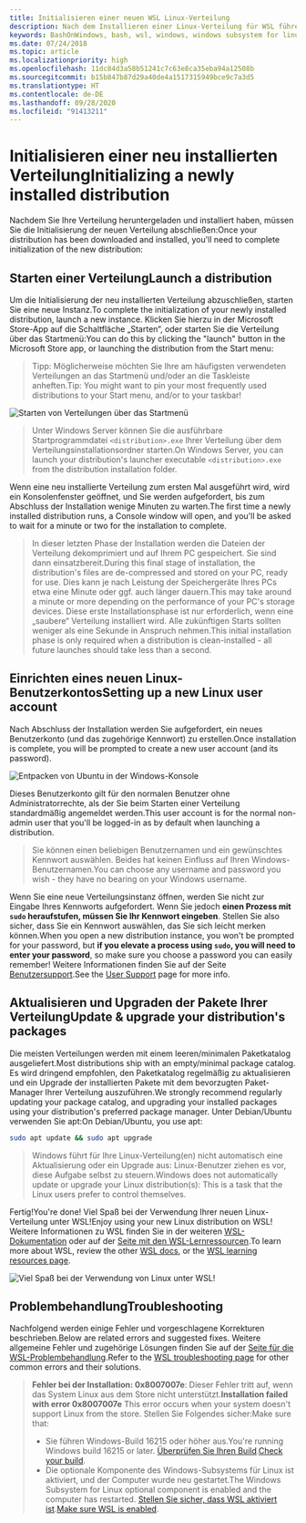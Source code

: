 ```yaml
---
title: Initialisieren einer neuen WSL Linux-Verteilung
description: Nach dem Installieren einer Linux-Verteilung für WSL führen Sie die folgenden einfachen Schritte aus, um die Initialisierung abzuschließen.
keywords: BashOnWindows, bash, wsl, windows, windows subsystem for linux, windowssubsystem, ubuntu, debian, suse, windows 10
ms.date: 07/24/2018
ms.topic: article
ms.localizationpriority: high
ms.openlocfilehash: 11dc84d3a58b51241c7c63e8ca35eba94a12508b
ms.sourcegitcommit: b15b847b87d29a40de4a1517315949bce9c7a3d5
ms.translationtype: HT
ms.contentlocale: de-DE
ms.lasthandoff: 09/28/2020
ms.locfileid: "91413211"
---
```

# <a name="initializing-a-newly-installed-distribution"></a><span data-ttu-id="4ad07-104">Initialisieren einer neu installierten Verteilung</span><span class="sxs-lookup"><span data-stu-id="4ad07-104">Initializing a newly installed distribution</span></span>

<span data-ttu-id="4ad07-105">Nachdem Sie Ihre Verteilung heruntergeladen und installiert haben, müssen Sie die Initialisierung der neuen Verteilung abschließen:</span><span class="sxs-lookup"><span data-stu-id="4ad07-105">Once your distribution has been downloaded and installed, you'll need to complete initialization of the new distribution:</span></span>

## <a name="launch-a-distribution"></a><span data-ttu-id="4ad07-106">Starten einer Verteilung</span><span class="sxs-lookup"><span data-stu-id="4ad07-106">Launch a distribution</span></span>

<span data-ttu-id="4ad07-107">Um die Initialisierung der neu installierten Verteilung abzuschließen, starten Sie eine neue Instanz.</span><span class="sxs-lookup"><span data-stu-id="4ad07-107">To complete the initialization of your newly installed distribution, launch a new instance.</span></span> <span data-ttu-id="4ad07-108">Klicken Sie hierzu in der Microsoft Store-App auf die Schaltfläche „Starten“, oder starten Sie die Verteilung über das Startmenü:</span><span class="sxs-lookup"><span data-stu-id="4ad07-108">You can do this by clicking the "launch" button in the Microsoft Store app, or launching the distribution from the Start menu:</span></span>

> <span data-ttu-id="4ad07-109">Tipp: Möglicherweise möchten Sie Ihre am häufigsten verwendeten Verteilungen an das Startmenü und/oder an die Taskleiste anheften.</span><span class="sxs-lookup"><span data-stu-id="4ad07-109">Tip: You might want to pin your most frequently used distributions to your Start menu, and/or to your taskbar!</span></span>

![Starten von Verteilungen über das Startmenü](media/start-menu.png)

> <span data-ttu-id="4ad07-111">Unter Windows Server können Sie die ausführbare Startprogrammdatei `<distribution>.exe` Ihrer Verteilung über dem Verteilungsinstallationsordner starten.</span><span class="sxs-lookup"><span data-stu-id="4ad07-111">On Windows Server, you can launch your distribution's launcher executable `<distribution>.exe` from the distribution installation folder.</span></span>

<span data-ttu-id="4ad07-112">Wenn eine neu installierte Verteilung zum ersten Mal ausgeführt wird, wird ein Konsolenfenster geöffnet, und Sie werden aufgefordert, bis zum Abschluss der Installation wenige Minuten zu warten.</span><span class="sxs-lookup"><span data-stu-id="4ad07-112">The first time a newly installed distribution runs, a Console window will open, and you'll be asked to wait for a minute or two for the installation to complete.</span></span>

> <span data-ttu-id="4ad07-113">In dieser letzten Phase der Installation werden die Dateien der Verteilung dekomprimiert und auf Ihrem PC gespeichert. Sie sind dann einsatzbereit.</span><span class="sxs-lookup"><span data-stu-id="4ad07-113">During this final stage of installation, the distribution's files are de-compressed and stored on your PC, ready for use.</span></span> <span data-ttu-id="4ad07-114">Dies kann je nach Leistung der Speichergeräte Ihres PCs etwa eine Minute oder ggf. auch länger dauern.</span><span class="sxs-lookup"><span data-stu-id="4ad07-114">This may take around a minute or more depending on the performance of your PC's storage devices.</span></span> <span data-ttu-id="4ad07-115">Diese erste Installationsphase ist nur erforderlich, wenn eine „saubere“ Verteilung installiert wird. Alle zukünftigen Starts sollten weniger als eine Sekunde in Anspruch nehmen.</span><span class="sxs-lookup"><span data-stu-id="4ad07-115">This initial installation phase is only required when a distribution is clean-installed - all future launches should take less than a second.</span></span>

## <a name="setting-up-a-new-linux-user-account"></a><span data-ttu-id="4ad07-116">Einrichten eines neuen Linux-Benutzerkontos</span><span class="sxs-lookup"><span data-stu-id="4ad07-116">Setting up a new Linux user account</span></span>

<span data-ttu-id="4ad07-117">Nach Abschluss der Installation werden Sie aufgefordert, ein neues Benutzerkonto (und das zugehörige Kennwort) zu erstellen.</span><span class="sxs-lookup"><span data-stu-id="4ad07-117">Once installation is complete, you will be prompted to create a new user account (and its password).</span></span>

![Entpacken von Ubuntu in der Windows-Konsole](media/UbuntuInstall.png)

<span data-ttu-id="4ad07-119">Dieses Benutzerkonto gilt für den normalen Benutzer ohne Administratorrechte, als der Sie beim Starten einer Verteilung standardmäßig angemeldet werden.</span><span class="sxs-lookup"><span data-stu-id="4ad07-119">This user account is for the normal non-admin user that you'll be logged-in as by default when launching a distribution.</span></span>

> <span data-ttu-id="4ad07-120">Sie können einen beliebigen Benutzernamen und ein gewünschtes Kennwort auswählen. Beides hat keinen Einfluss auf Ihren Windows-Benutzernamen.</span><span class="sxs-lookup"><span data-stu-id="4ad07-120">You can choose any username and password you wish - they have no bearing on your Windows username.</span></span>

<span data-ttu-id="4ad07-121">Wenn Sie eine neue Verteilungsinstanz öffnen, werden Sie nicht zur Eingabe Ihres Kennworts aufgefordert. Wenn Sie jedoch **einen Prozess mit `sudo` heraufstufen, müssen Sie Ihr Kennwort eingeben**. Stellen Sie also sicher, dass Sie ein Kennwort auswählen, das Sie sich leicht merken können.</span><span class="sxs-lookup"><span data-stu-id="4ad07-121">When you open a new distribution instance, you won't be prompted for your password, but **if you elevate a process using `sudo`, you will need to enter your password**, so make sure you choose a password you can easily remember!</span></span> <span data-ttu-id="4ad07-122">Weitere Informationen finden Sie auf der Seite [Benutzersupport](user-support.md).</span><span class="sxs-lookup"><span data-stu-id="4ad07-122">See the [User Support](user-support.md) page for more info.</span></span>

## <a name="update--upgrade-your-distributions-packages"></a><span data-ttu-id="4ad07-123">Aktualisieren und Upgraden der Pakete Ihrer Verteilung</span><span class="sxs-lookup"><span data-stu-id="4ad07-123">Update & upgrade your distribution's packages</span></span>

<span data-ttu-id="4ad07-124">Die meisten Verteilungen werden mit einem leeren/minimalen Paketkatalog ausgeliefert.</span><span class="sxs-lookup"><span data-stu-id="4ad07-124">Most distributions ship with an empty/minimal package catalog.</span></span> <span data-ttu-id="4ad07-125">Es wird dringend empfohlen, den Paketkatalog regelmäßig zu aktualisieren und ein Upgrade der installierten Pakete mit dem bevorzugten Paket-Manager Ihrer Verteilung auszuführen.</span><span class="sxs-lookup"><span data-stu-id="4ad07-125">We strongly recommend regularly updating your package catalog, and upgrading your installed packages using your distribution's preferred package manager.</span></span> <span data-ttu-id="4ad07-126">Unter Debian/Ubuntu verwenden Sie apt:</span><span class="sxs-lookup"><span data-stu-id="4ad07-126">On Debian/Ubuntu, you use apt:</span></span>

```bash
sudo apt update && sudo apt upgrade
```

> <span data-ttu-id="4ad07-127">Windows führt für Ihre Linux-Verteilung(en) nicht automatisch eine Aktualisierung oder ein Upgrade aus: Linux-Benutzer ziehen es vor, diese Aufgabe selbst zu steuern.</span><span class="sxs-lookup"><span data-stu-id="4ad07-127">Windows does not automatically update or upgrade your Linux distribution(s): This is a task that the Linux users prefer to control themselves.</span></span>

<span data-ttu-id="4ad07-128">Fertig!</span><span class="sxs-lookup"><span data-stu-id="4ad07-128">You're done!</span></span> <span data-ttu-id="4ad07-129">Viel Spaß bei der Verwendung Ihrer neuen Linux-Verteilung unter WSL!</span><span class="sxs-lookup"><span data-stu-id="4ad07-129">Enjoy using your new Linux distribution on WSL!</span></span> <span data-ttu-id="4ad07-130">Weitere Informationen zu WSL finden Sie in der weiteren [WSL-Dokumentation](./index.md) oder auf der [Seite mit den WSL-Lernressourcen](https://aka.ms/learnwsl).</span><span class="sxs-lookup"><span data-stu-id="4ad07-130">To learn more about WSL, review the other [WSL docs](./index.md), or the [WSL learning resources page](https://aka.ms/learnwsl).</span></span>

![Viel Spaß bei der Verwendung von Linux unter WSL!](media/linux-on-wsl.png)

## <a name="troubleshooting"></a><span data-ttu-id="4ad07-132">Problembehandlung</span><span class="sxs-lookup"><span data-stu-id="4ad07-132">Troubleshooting</span></span>

<span data-ttu-id="4ad07-133">Nachfolgend werden einige Fehler und vorgeschlagene Korrekturen beschrieben.</span><span class="sxs-lookup"><span data-stu-id="4ad07-133">Below are related errors and suggested fixes.</span></span> <span data-ttu-id="4ad07-134">Weitere allgemeine Fehler und zugehörige Lösungen finden Sie auf der [Seite für die WSL-Problembehandlung](troubleshooting.md).</span><span class="sxs-lookup"><span data-stu-id="4ad07-134">Refer to the [WSL troubleshooting page](troubleshooting.md) for other common errors and their solutions.</span></span>

> <span data-ttu-id="4ad07-135">**Fehler bei der Installation: 0x8007007e**: Dieser Fehler tritt auf, wenn das System Linux aus dem Store nicht unterstützt.</span><span class="sxs-lookup"><span data-stu-id="4ad07-135">**Installation failed with error 0x8007007e** This error occurs when your system doesn't support Linux from the store.</span></span>  <span data-ttu-id="4ad07-136">Stellen Sie Folgendes sicher:</span><span class="sxs-lookup"><span data-stu-id="4ad07-136">Make sure that:</span></span>
> * <span data-ttu-id="4ad07-137">Sie führen Windows-Build 16215 oder höher aus.</span><span class="sxs-lookup"><span data-stu-id="4ad07-137">You're running Windows build 16215 or later.</span></span> <span data-ttu-id="4ad07-138">[Überprüfen Sie Ihren Build](troubleshooting.md#check-your-build-number).</span><span class="sxs-lookup"><span data-stu-id="4ad07-138">[Check your build](troubleshooting.md#check-your-build-number).</span></span>
> * <span data-ttu-id="4ad07-139">Die optionale Komponente des Windows-Subsystems für Linux ist aktiviert, und der Computer wurde neu gestartet.</span><span class="sxs-lookup"><span data-stu-id="4ad07-139">The Windows Subsystem for Linux optional component is enabled and the computer has restarted.</span></span>  <span data-ttu-id="4ad07-140">[Stellen Sie sicher, dass WSL aktiviert ist](troubleshooting.md#confirm-wsl-is-enabled).</span><span class="sxs-lookup"><span data-stu-id="4ad07-140">[Make sure WSL is enabled](troubleshooting.md#confirm-wsl-is-enabled).</span></span>